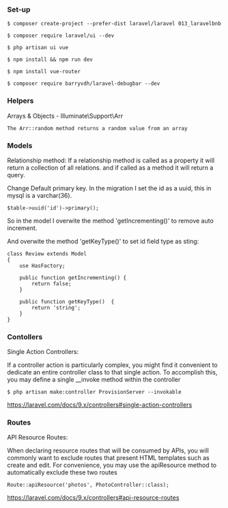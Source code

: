 

### Set-up    
  
    $ composer create-project --prefer-dist laravel/laravel 013_laravelbnb

    $ composer require laravel/ui --dev

    $ php artisan ui vue

    $ npm install && npm run dev

    $ npm install vue-router

    $ composer require barryvdh/laravel-debugbar --dev
    

### Helpers

Arrays & Objects - Illuminate\Support\Arr

    The Arr::random method returns a random value from an array

### Models

Relationship method:
    If a relationship method is called as a property it will return a collection of all relations.
     and if called as a method it will return a query.


Change Default primary key.
   In the migration I set the id as a uuid, this in mysql is a varchar(36).

    $table->uuid('id')->primary();

   So in the model I overwite the method 'getIncrementing()' 
   to remove auto increment.

   And overwite the method 'getKeyType()' to set id field type as sting:

    class Review extends Model
    {
        use HasFactory;

        public function getIncrementing() {
            return false;
        }

        public function getKeyType()  {
            return 'string';
        }
    }




### Contollers

Single Action Controllers:

If a controller action is particularly complex, you might find it convenient to 
dedicate an entire controller class to that single action. 
To accomplish this, you may define a single __invoke method within the 
controller

    $ php artisan make:controller ProvisionServer --invokable

https://laravel.com/docs/9.x/controllers#single-action-controllers


### Routes

API Resource Routes:

When declaring resource routes that will be consumed by APIs, you will commonly 
want to exclude routes that present HTML templates such as create and edit. 
For convenience, you may use the apiResource method to automatically exclude 
these two routes

    Route::apiResource('photos', PhotoController::class);

https://laravel.com/docs/9.x/controllers#api-resource-routes